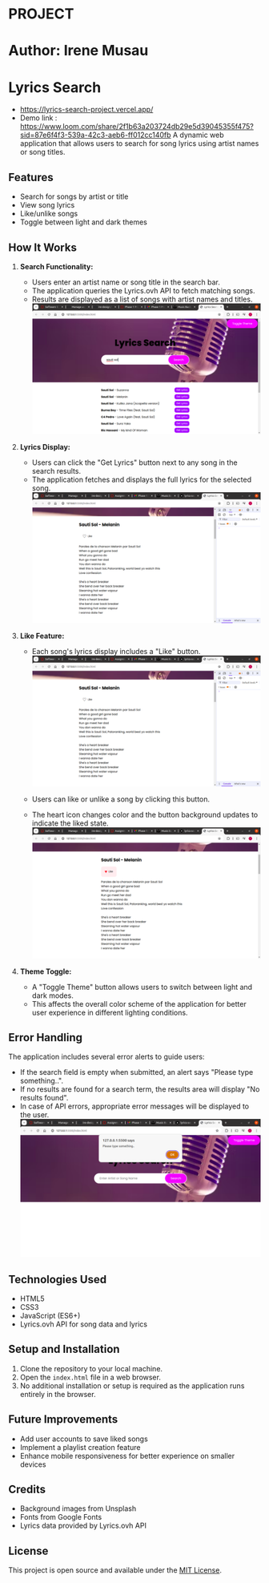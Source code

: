 # PROJECT
# Author: Irene Musau

# Lyrics Search
- https://lyrics-search-project.vercel.app/
- Demo link : https://www.loom.com/share/2f1b63a203724db29e5d39045355f475?sid=87e6f4f3-539a-42c3-aeb6-ff012cc140fb
A dynamic web application that allows users to search for song lyrics using artist names or song titles.

## Features

- Search for songs by artist or title
- View song lyrics
- Like/unlike songs
- Toggle between light and dark themes

## How It Works

1. **Search Functionality:**
   - Users enter an artist name or song title in the search bar.
   - The application queries the Lyrics.ovh API to fetch matching songs.
   - Results are displayed as a list of songs with artist names and titles.
   ![Screenshot of the Lyrics Search Site](./images/search.png)

   

2. **Lyrics Display:**
   - Users can click the "Get Lyrics" button next to any song in the search results.
   - The application fetches and displays the full lyrics for the selected song.
   ![Screenshot of the Lyrics Search Site](./images/SgetLyrics.png)


3. **Like Feature:**
   - Each song's lyrics display includes a "Like" button.
   ![Screenshot of the Lyrics Search Site](./images/SgetLyrics.png)
   
   - Users can like or unlike a song by clicking this button.
   - The heart icon changes color and the button background updates to indicate the liked state.
   ![Screenshot of the Lyrics Search Site](./images/sLike.png)

4. **Theme Toggle:**
   - A "Toggle Theme" button allows users to switch between light and dark modes.
   - This affects the overall color scheme of the application for better user experience in different lighting conditions.

## Error Handling

The application includes several error alerts to guide users:

- If the search field is empty when submitted, an alert says "Please type something..".
- If no results are found for a search term, the results area will display "No results found".
- In case of API errors, appropriate error messages will be displayed to the user.
![Screenshot of an API error](./images/sError.png)

## Technologies Used

- HTML5
- CSS3
- JavaScript (ES6+)
- Lyrics.ovh API for song data and lyrics

## Setup and Installation

1. Clone the repository to your local machine.
2. Open the `index.html` file in a web browser.
3. No additional installation or setup is required as the application runs entirely in the browser.

## Future Improvements

- Add user accounts to save liked songs
- Implement a playlist creation feature
- Enhance mobile responsiveness for better experience on smaller devices

## Credits

- Background images from Unsplash
- Fonts from Google Fonts
- Lyrics data provided by Lyrics.ovh API

## License

This project is open source and available under the [MIT License](LICENSE).